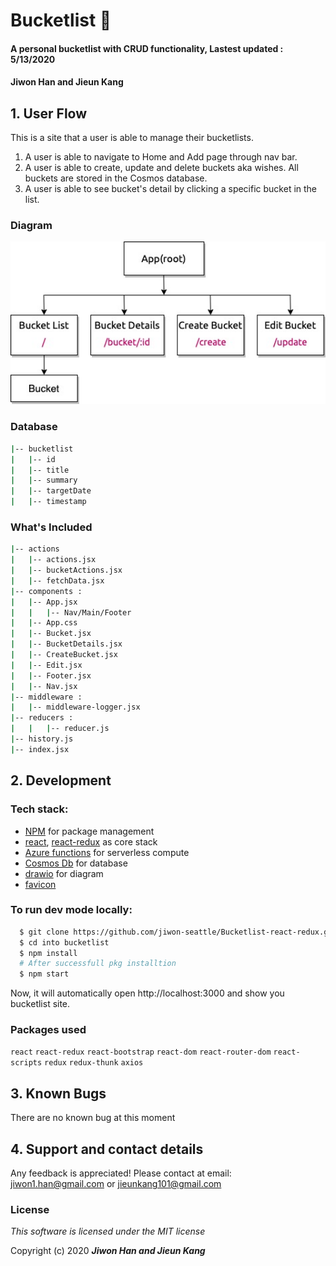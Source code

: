 
# Bucketlist :heartbeat:

#### A personal bucketlist with CRUD functionality, Lastest updated : 5/13/2020

#### Jiwon Han and Jieun Kang

## 1. User Flow

This is a site that a user is able to manage their bucketlists. 

1. A user is able to navigate to Home and Add page through nav bar.
2. A user is able to create, update and delete buckets aka wishes. All buckets are stored in the Cosmos database.
3. A user is able to see bucket's detail by clicking a specific bucket in the list.

### Diagram

<img src="src/img/bucketlist-diagram.jpg" width="600px" />

### Database

```bash 
|-- bucketlist
|   |-- id
|   |-- title
|   |-- summary
|   |-- targetDate
|   |-- timestamp
```

<!-- ### Sreenshot

1. Main Page
<img src="src/img/main.png" width="600px" />

2. Create Page
<img src="src/img/create.png" width="600px" />

3. Survey Page 
<img src="src/img/slider.png" width="600px" />

4. Survey Result Page
<img src="src/img/resultpage1.png" width="600px" />

5. Survey Result Page
<img src="src/img/result2.png" width="600px" /> -->

### What's Included

```bash 
|-- actions 
|   |-- actions.jsx
|   |-- bucketActions.jsx
|   |-- fetchData.jsx
|-- components :
|   |-- App.jsx
|   |   |-- Nav/Main/Footer
|   |-- App.css
|   |-- Bucket.jsx
|   |-- BucketDetails.jsx
|   |-- CreateBucket.jsx
|   |-- Edit.jsx
|   |-- Footer.jsx
|   |-- Nav.jsx
|-- middleware :
|   |-- middleware-logger.jsx
|-- reducers :
|   |   |-- reducer.js
|-- history.js
|-- index.jsx
```

## 2. Development

### Tech stack:

+ [NPM](https://www.npmjs.com/) for package management
+ [react](https://reactjs.org/), [react-redux](https://react-redux.js.org/) as core stack
+ [Azure functions](https://azure.microsoft.com/en-us/services/functions/?&ef_id=CjwKCAjwkun1BRAIEiwA2mJRWTnECYvz_9H5LYcwGeD4xYNMsMLUJMVdNABo2YQzlaZIEWyizWOu9RoCXqIQAvD_BwE:G:s&OCID=AID2000128_SEM_CjwKCAjwkun1BRAIEiwA2mJRWTnECYvz_9H5LYcwGeD4xYNMsMLUJMVdNABo2YQzlaZIEWyizWOu9RoCXqIQAvD_BwE:G:s&gclid=CjwKCAjwkun1BRAIEiwA2mJRWTnECYvz_9H5LYcwGeD4xYNMsMLUJMVdNABo2YQzlaZIEWyizWOu9RoCXqIQAvD_BwE) for serverless compute
+ [Cosmos Db](https://docs.microsoft.com/en-us/azure/cosmos-db/introduction) for database
+ [drawio](https://app.diagrams.net/) for diagram
+ [favicon](https://www.favicon-generator.org/) 

### To run dev mode locally:

```bash
  $ git clone https://github.com/jiwon-seattle/Bucketlist-react-redux.git
  $ cd into bucketlist
  $ npm install  
  # After successfull pkg installtion
  $ npm start
```
Now, it will automatically open http://localhost:3000 and show you bucketlist site.

### Packages used

`react` `react-redux` `react-bootstrap` `react-dom` `react-router-dom` `react-scripts` `redux` `redux-thunk` `axios`

## 3. Known Bugs

There are no known bug at this moment

## 4. Support and contact details

Any feedback is appreciated! Please contact at email: jiwon1.han@gmail.com or jieunkang101@gmail.com

### License

*This software is licensed under the MIT license*

Copyright (c) 2020 **_Jiwon Han and Jieun Kang_**


